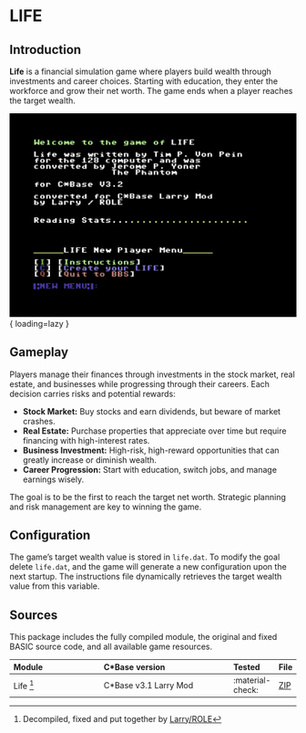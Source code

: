<style>
    table th:first-of-type {
        width: 40%;
    }
    table th:nth-of-type(2) {
        width: 100%;
    }
    table th:nth-of-type(3) {
        width: 100%;
    }
    table th:nth-of-type(4) {
        width: 100%;
    }
</style>
# LIFE

## Introduction
**Life** is a financial simulation game where players build wealth through investments and career choices. Starting with education, they enter the workforce and grow their net worth. The game ends when a player reaches the target wealth.

![opening screen](../../assets/images/cbase-games/life/opening-screen.png){ loading=lazy }

## Gameplay
Players manage their finances through investments in the stock market, real estate, and businesses while progressing through their careers. Each decision carries risks and potential rewards:

- **Stock Market:** Buy stocks and earn dividends, but beware of market crashes.
- **Real Estate:** Purchase properties that appreciate over time but require financing with high-interest rates.
- **Business Investment:** High-risk, high-reward opportunities that can greatly increase or diminish wealth.
- **Career Progression:** Start with education, switch jobs, and manage earnings wisely.

The goal is to be the first to reach the target net worth. Strategic planning and risk management are key to winning the game.

## Configuration
The game’s target wealth value is stored in `life.dat`. To modify the goal delete `life.dat`, and the game will generate a new configuration upon the next startup. The instructions file dynamically retrieves the target wealth value from this variable.

## Sources
This package includes the fully compiled module, the original and fixed BASIC source code, and all available game resources.

| Module    | C\*Base version        | Tested           | File                    |
| :-------- | :--------------------- | :--------------- | ----------------------- |
| Life [^1] | C\*Base v3.1 Larry Mod | :material-check: | [ZIP](sources/life.zip) |

[^1]: Decompiled, fixed and put together by [Larry/ROLE](https://csdb.dk/scener/?id=7207)